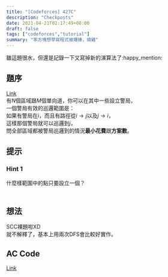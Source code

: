```yaml
---
title: "[Codeforces] 427C"
description: "Checkposts"
date: 2021-04-21T02:17:49+08:00
draft: false
tags: ["codeforces","tutorial"]
summary: "笨方塊想學寫程式被爆揍，燒雞"
---
```


雖這題很水，但還是記錄一下又寫掉新的演算法了:happy_mention:  

## 題序
[Link](https://codeforces.com/contest/427/problem/C)  
有$N$個區域跟$M$個單向道，你可以在其中一些設立警局，  
一個警局有效的巡邏範圍是：  
如果有警局在$i$，而且有路徑從$i \rightarrow j$以及$j \rightarrow i$，  
這樣那個警局就可以巡邏到$j$，  
問全部區域都被警局巡邏到的情況**最小花費**跟**方案數**。  

## 提示
### Hint 1
什麼樣範圍中的點只要設立一個？  
　　  
## 想法
SCC裸題啦XD   
就不解釋了，基本上用兩次DFS會比較好實作。  

## AC Code
[Link](https://codeforces.com/contest/427/submission/113643274)